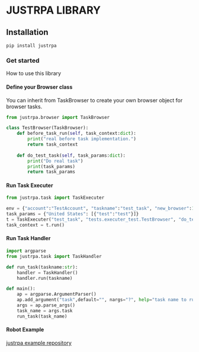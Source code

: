 # JUSTRPA LIBRARY

## Installation
```
pip install justrpa
```

### Get started
How to use this library

#### Define your Browser class 

You can inherit from TaskBrowser to create your own browser object for browser tasks.

```Python
from justrpa.browser import TaskBrowser

class TestBrowser(TaskBrowser):
    def before_task_run(self, task_context:dict):
        print("real before task implementation.")
        return task_context
    
    def do_test_task(self, task_params:dict):
        print("Do real task")
        print(task_params)
        return task_params
```
#### Run Task Executer

```Python
from justrpa.task import TaskExecuter 

env = {"account":"TestAccount", "taskname":"test_task", "new_browser":1, "headless":1}
task_params = {"United States": [{"test":"test"}]}
t = TaskExecuter("test_task", "tests.executer_test.TestBrowser", "do_test_task", env, task_params)
task_context = t.run()
```

#### Run Task Handler

```Python
import argparse
from justrpa.task import TaskHandler

def run_task(taskname:str):
    handler = TaskHandler()
    handler.run(taskname)

def main():
    ap = argparse.ArgumentParser()
    ap.add_argument("task",default="", nargs="?", help="task name to run")
    args = ap.parse_args()
    task_name = args.task
    run_task(task_name)
```

#### Robot Example 

[justrpa example repository](https://github.com/jingyan/justrpa-example)